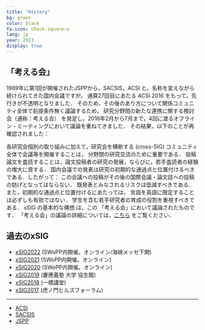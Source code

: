 ```yaml
---
title: "History"
bg: green
color: black
fa-icon: check-square-o
lang: jp
year: 2023
display: true
---
```

## 「考える会」

1989年に第1回が開催されたJSPPから，SACSIS，ACSI と，名称を変えながら続けられてきた国内会議ですが，
通算27回目にあたる ACSI 2016 をもって，先行きが不透明となりました．
そのため，その後のあり方について関係コミュニティ全体で前提条件無く議論するため，
研究分野間の新たな連携に関する検討会（通称：考える会） を発足し，2016年2月から7月まで，4回に渡るオフライン・ミーティングにおいて議論を重ねてきました． その結果，以下のことが再確認されました：

各研究会個別の取り組みに加えて，研究会を横断する (cross-SIG) コミュニティ全体で会議等を開催することは，
分野間の研究交流のために重要である．
投稿論文を査読することは，論文投稿者の研究の発展，ならびに，若手査読者の経験の増大に資する．
国内会議での発表は研究の初期的な通過点と位置付けるべきである．したがって：
この会議への投稿がその後の国際会議・論文誌への投稿の妨げとなってはならない．
既発表とみなされるリスクは低減すべきである．また，初期的な通過点と位置付けるにあたっては，
言語を英語に限定することは必ずしも有効ではない．
学生を含む若手研究者の育成の役割を重視すべきである．
xSIG の基本的な構想 は，この 「考える会」において議論されたものです．
「考える会」の議論の詳細については，[こちら](http://kangaeru.github.io/kangaeru/) をご覧ください．

## 過去のxSIG

- [xSIG2022](/2022) (SWoPP内開催。オンライン/海峡メッセ下関)
- [xSIG2021](/2021) (SWoPP内開催。オンライン)
- [xSIG2020](/2020) (SWoPP内開催。オンライン)
- [xSIG2019](/2019) (慶應義塾 大学 協生館)
- [xSIG2018](/2018) (一橋講堂)
- [xSIG2017](/2017) (虎ノ門ヒルズフォーラム)

---
- [ACSI](https://acsi.hpcc.jp/)
- [SACSIS](https://sacsis.hpcc.jp/)
- [JSPP](https://jspp.hpcc.jp/)
